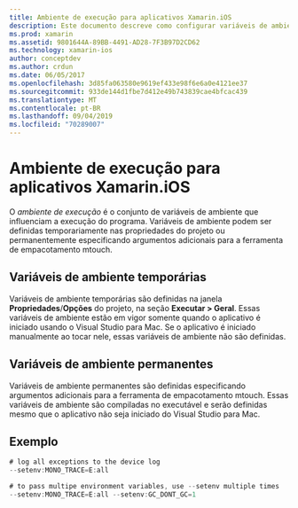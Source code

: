 ```yaml
---
title: Ambiente de execução para aplicativos Xamarin.iOS
description: Este documento descreve como configurar variáveis de ambiente temporárias e permanentes para um aplicativo Xamarin.iOS. As variáveis podem ser especificadas nas propriedades de um projeto ou como argumentos adicionais para a ferramenta de empacotamento mtouch.
ms.prod: xamarin
ms.assetid: 9801644A-89BB-4491-AD28-7F3B97D2CD62
ms.technology: xamarin-ios
author: conceptdev
ms.author: crdun
ms.date: 06/05/2017
ms.openlocfilehash: 3d85fa063580e9619ef433e98f6e6a0e4121ee37
ms.sourcegitcommit: 933de144d1fbe7d412e49b743839cae4bfcac439
ms.translationtype: MT
ms.contentlocale: pt-BR
ms.lasthandoff: 09/04/2019
ms.locfileid: "70289007"
---
```

# <a name="execution-environment-for-xamarinios-apps"></a>Ambiente de execução para aplicativos Xamarin.iOS

O *ambiente de execução* é o conjunto de variáveis de ambiente que influenciam a execução do programa. Variáveis de ambiente podem ser definidas temporariamente nas propriedades do projeto ou permanentemente especificando argumentos adicionais para a ferramenta de empacotamento mtouch.

## <a name="temporary-environment-variables"></a>Variáveis de ambiente temporárias

Variáveis de ambiente temporárias são definidas na janela **Propriedades**/**Opções** do projeto, na seção **Executar > Geral**. Essas variáveis de ambiente estão em vigor somente quando o aplicativo é iniciado usando o Visual Studio para Mac. Se o aplicativo é iniciado manualmente ao tocar nele, essas variáveis de ambiente não são definidas.

## <a name="permanent-environment-variables"></a>Variáveis de ambiente permanentes

Variáveis de ambiente permanentes são definidas especificando argumentos adicionais para a ferramenta de empacotamento mtouch. Essas variáveis de ambiente são compiladas no executável e serão definidas mesmo que o aplicativo não seja iniciado do Visual Studio para Mac.

## <a name="example"></a>Exemplo

```csharp
# log all exceptions to the device log
--setenv:MONO_TRACE=E:all

# to pass multipe environment variables, use --setenv multiple times
--setenv:MONO_TRACE=E:all --setenv:GC_DONT_GC=1
```

